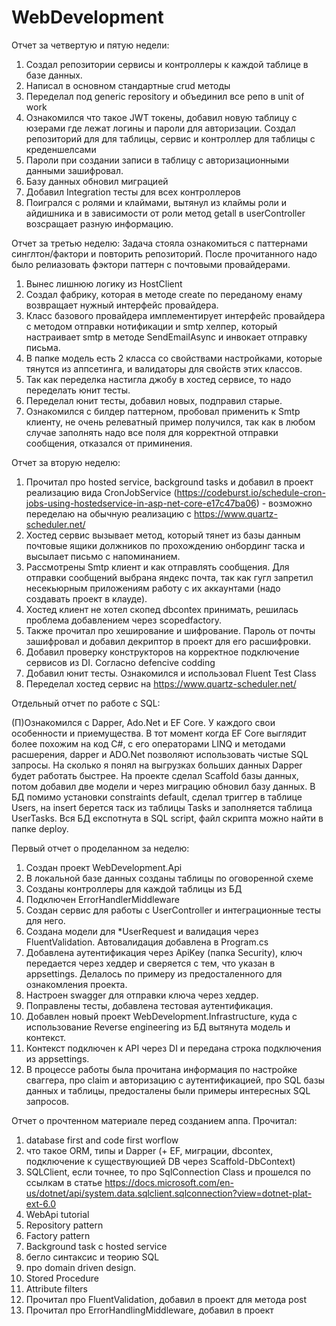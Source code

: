 # WebDevelopment

Отчет за четвертую и пятую недели:

1. Создал репозитории сервисы и контроллеры к каждой таблице в базе данных. 
2. Написал в основном стандартные crud методы
3. Переделал под generic repository и объединил все репо в unit of work
4. Ознакомился что такое JWT токены, добавил новую таблицу с юзерами где лежат логины и пароли для авторизации. Создал репозиторий для для таблицы, сервис и контроллер для таблицы с креденшелсами
5. Пароли при создании записи в таблицу с авторизационными данными зашифровал.
6. Базу данных обновил миграцией
7. Добавил Integration тесты для всех контроллеров
8. Поигрался с ролями и клаймами, вытянул из клаймы роли и айдишника и в зависимости от роли метод getall в userController возсращает разную информацию.



Отчет за третью неделю:
Задача стояла ознакомиться с паттернами синглтон/фактори и повторить репозиторий. После прочитанного надо было релиазовать фэктори паттерн с почтовыми провайдерами. 
1. Вынес лишнюю логику из HostClient
2. Создал фабрику, которая в методе create по переданому енаму возвращает нужный интерфейс провайдера.
3. Класс базового провайдера имплементирует интерфейс провайдера с методом отправки нотификации и smtp хелпер, который настраивает smtp в методе SendEmailAsync и инвокает отправку письма.
4. В папке модель есть 2 класса со свойствами настройками, которые тянутся из аппсетинга, и валидаторы для свойств этих классов.  
5. Так как переделка настигла джобу в хостед сервисе, то надо переделать юнит тесты.
6. Переделал юнит тесты, добавил новых, подправил старые.
7. Ознакомился с билдер паттерном, пробовал применить к Smtp клиенту, не очень релеватный пример получился, так как в любом случае заполнять надо все поля для корректной отправки сообщения, отказался от приминения.

Отчет за вторую неделю:

1. Прочитал про hosted service, background tasks и добавил в проект реализацию вида CronJobService (https://codeburst.io/schedule-cron-jobs-using-hostedservice-in-asp-net-core-e17c47ba06) - возможно переделаю на обычную реализацию с https://www.quartz-scheduler.net/
2. Хостед сервис вызывает метод, который тянет из базы данным почтовые ящики должников по прохождению онбординг таска и высылает письмо с напоминанием. 
3. Рассмотрены Smtp клиент и как отправлять сообщения. Для отправки сообщений выбрана яндекс почта, так как гугл запретил несекьюрным приложениям работу с их аккаунтами (надо создавать проект в клауде).
4. Хостед клиент не хотел скопед dbcontex принимать, решилась проблема добавлением через scopedfactory. 
5. Также прочитал про хеширование и шифрование. Пароль от почты зашифровал и добавил декриптор в проект для его расшифровки.
6. Добавил проверку конструкторов на корректное подключение сервисов из DI. Согласно defencive codding
7. Добавил юнит тесты. Ознакомился и использовал Fluent Test Class 
8. Переделал хостед сервис на https://www.quartz-scheduler.net/


Отдельный отчет по работе с SQL:

(П)Ознакомился с Dapper, Ado.Net и EF Core. У каждого свои особенности и приемущества. 
В тот момент когда EF Core выглядит более похожим на код C#, с его операторами LINQ и методами расшерения, dapper и ADO.Net позволяют использовать чистые SQL запросы. 
На сколько я понял на выгрузках больших данных Dapper будет работать быстрее. 
На проекте сделал Scaffold базы данных, потом добавил две модели и через миграцию обновил базу данных. 
В БД помимо установки constraints default, сделал триггер в таблице Users, на insert берется таск из таблицы Tasks и заполняется таблица UserTasks.
Вся БД експотнута в SQL script, файл скрипта можно найти в папке deploy.


Первый отчет о проделанном за неделю:

1. Создан проект WebDevelopment.Api
2. В локальной базе данных созданы таблицы по оговоренной схеме
3. Созданы контроллеры для каждой таблицы из БД
4. Подключен ErrorHandlerMiddleware
5. Создан сервис для работы с UserController и интеграционные тесты для него.
6. Создана модели для *UserRequest и валидация через FluentValidation. Автовалидация добавлена в Program.cs
7. Добавлена аутентификация через ApiKey (папка Security), ключ передается через хеддер и сверяется с тем, что указан в appsettings. Делалось по примеру из предосталенного для ознакомления проекта.
8. Настроен swagger для отправки ключа через хеддер.
9. Поправлены тесты, добавлена тестовая аутентификация.
10. Добавлен новый проект WebDevelopment.Infrastructure, куда с использование Reverse engineering из БД вытянута модель и контекст.
11. Контекст подключен к API через DI и передана строка подключения из appsettings. 
12. В процессе работы была прочитана информация по настройке сваггера, про claim и авторизацию с аутентификацией, про SQL базы данных и таблицы, предосталены были примеры интересных SQL запросов.  

Отчет о прочтенном материале перед созданием аппа.
Прочитал:
1. database first and code first worflow
2. что такое ORM, типы и Dapper (+ EF, миграции, dbcontex, подключение к существующией DB через Scaffold-DbContext)
3. SQLClient, если точнее, то про SqlConnection Class и прошелся по ссылкам в статье https://docs.microsoft.com/en-us/dotnet/api/system.data.sqlclient.sqlconnection?view=dotnet-plat-ext-6.0
4. WebApi tutorial 
5. Repository pattern
6. Factory pattern
7. Background task с hosted service
8. бегло синтаксис и теорию SQL 
9. про domain driven design.
10. Stored Procedure
11. Attribute filters
12. Прочитал про FluentValidation, добавил в проект для метода post
13. Прочитал про ErrorHandlingMiddleware, добавил в проект

